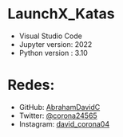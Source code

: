 # LaunchX_Katas

* Visual Studio Code
* Jupyter version: 2022
* Python version : 3.10

# Redes:

* GitHub: [AbrahamDavidC](https://github.com/AbrahamDavidC)
* Twitter: [@corona24565](https://twitter.com/corona24565)
* Instagram: [david_corona04](instagram.com/david_corona04)
